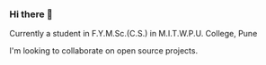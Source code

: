 ### Hi there 👋

<!--
**dubeyanant/dubeyanant** is a ✨ _special_ ✨ repository because its `README.md` (this file) appears on your GitHub profile.

Here are some ideas to get you started:

- 🔭 I’m currently working on ...
- 🌱 I’m currently learning ...
- 👯 I’m looking to collaborate on ...
- 🤔 I’m looking for help with ...
- 💬 Ask me about ...
- 📫 How to reach me: ...
- 😄 Pronouns: ...
- ⚡ Fun fact: ...
-->
Currently a student in F.Y.M.Sc.(C.S.) in M.I.T.W.P.U. College, Pune

I'm looking to collaborate on open source projects.
